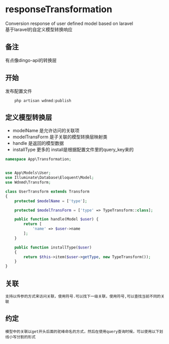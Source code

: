 # responseTransformation
Conversion response of user defined model based on laravel   
基于laravel的自定义模型转换响应

## 备注
有点像dingo-api的转换层

## 开始
发布配置文件
```shell
    php artisan wdnmd:publish
```

## 定义模型转换层
- modelName 是允许访问的关联项
- modelTransForm 是子关联的模型转换层映射类
- handle 是返回的模型数据
- installType 更多的 install是根据配置文件里的query_key来的
```php
namespace App\Transformation;


use App\Models\User;
use Illuminate\Database\Eloquent\Model;
use Wdnmd\Transform;

class UserTransform extends Transform
{
    protected $modelName = ['type'];

    protected $modelTransForm = ['type' => TypeTransform::class];

    public function handle(Model $user) {
        return [
            'name' => $user->name
        ];
    }

    public function installType($user)
    {
        return $this->item($user->getType, new TypeTransform());
    }
}
```

## 关联
    支持以传参的方式来访问关联，使用符号.可以找下一级关联，使用符号,可以查找当前不同的关联

## 约定
    模型中的关联以get开头后面的驼峰命名的方式，然后在使用query查询时候，可以使用以下划线小写分割的形式